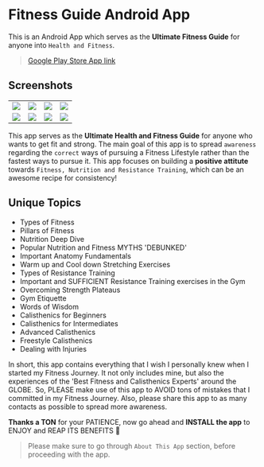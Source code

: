 # Fitness Guide Android App
This is an Android App which serves as the **Ultimate Fitness Guide** for anyone into `Health and Fitness`.

> [Google Play Store App link](https://play.google.com/store/apps/details?id=com.abhisheksawant.FitnessGuide)

## Screenshots

<table>
  <tr>
    <td><img src="https://play-lh.googleusercontent.com/YVKoY3ZqTKZt9kb03wmq6WZYYBqLwgZ_LOL10pL3qmGtRaILZwWQe4QUGcJ1vpJLois=w720-h310-rw"></td>
    <td><img src="https://play-lh.googleusercontent.com/NvGNOCQBKjbu9tgB5frTHYJR0Ex3C-uhBjOfdqFIty5wkARJdWYZDqxl2-ItL0LbkrA=w720-h310-rw"></td>
    <td><img src="https://play-lh.googleusercontent.com/Tg8tz0vsrMEjrAm5ZyBFac290BZJKKJb3-JrukUxiElm1e5Gq3MRzL3_XMKqp5fT_Pg=w720-h310-rw"></td>
    <td><img src="https://play-lh.googleusercontent.com/GQTscEaZppLugaI-swMGAkKAPJaofT-YCJ8Ncn0kCeINVTJznzWe5-iH4jadxLa5lb4=w720-h310-rw"></td>
  </tr>
  <tr>
    <td><img src="https://play-lh.googleusercontent.com/Raa3ftDwnVRNVXhcTbpGC1NUjMNtZa3OxgOOiuNe3ggnXjBckTEMFZumtJ8sMQP8oW8=w720-h310-rw"></td>
    <td><img src="https://play-lh.googleusercontent.com/zUgc5jqbtOCiiDvgAMLBF190bpSyUfWnFaqvJZ_8dR_jE9y1W9gyzgalQvY-9Hi7C70=w720-h310-rw"></td>
    <td><img src="https://play-lh.googleusercontent.com/ZLCEAxN2Widc8lLsETkClibJQnxv4C26UUfcv8NL0SWfqBmfBMuw4Kz0-E4KV_pwTw=w720-h310-rw"></td>
    <td><img src="https://play-lh.googleusercontent.com/CDS1p4MJ7lL4sdlSHia5VPWfh3Lu7Hp87iJyi5l_RBJ3w2gcEkveSqbGg_8Zobq-aRg=w720-h310-rw"></td>
  </tr>
</table>

This app serves as the **Ultimate Health and Fitness Guide** for anyone who wants to get fit and strong. The main goal of this app is to spread `awareness` regarding the `correct` ways of pursuing a Fitness Lifestyle rather than the fastest ways to pursue it.
This app focuses on building a **positive attitute** towards `Fitness, Nutrition and Resistance Training`, which can be an awesome recipe for consistency!

## Unique Topics

- Types of Fitness
- Pillars of Fitness
- Nutrition Deep Dive
- Popular Nutrition and Fitness MYTHS 'DEBUNKED'
- Important Anatomy Fundamentals
- Warm up and Cool down Stretching Exercises
- Types of Resistance Training
- Important and SUFFICIENT Resistance Training exercises in the Gym
- Overcoming Strength Plateaus
- Gym Etiquette
- Words of Wisdom
- Calisthenics for Beginners
- Calisthenics for Intermediates
- Advanced Calisthenics
- Freestyle Calisthenics
- Dealing with Injuries 

In short, this app contains everything that I wish I personally knew when I started my Fitness Journey. It not only includes mine, but also the experiences of the 'Best Fitness and Calisthenics Experts' around the GLOBE. So, PLEASE make use of this app to AVOID tons of mistakes that I committed in my Fitness Journey.
Also, please share this app to as many contacts as possible to spread more awareness.

**Thanks a TON** for your PATIENCE, now go ahead and **INSTALL the app** to ENJOY and REAP ITS BENEFITS 🙂<br>
> Please make sure to go through `About This App` section, before proceeding with the app.
